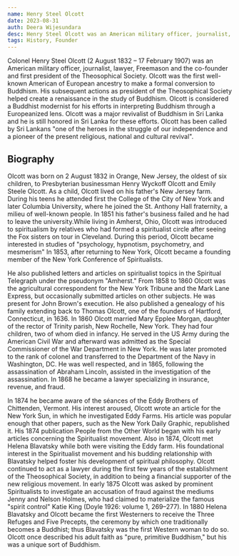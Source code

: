 ```yaml
---
name: Henry Steel Olcott
date: 2023-08-31
auth: Deera Wijesundara
desc: Henry Steel Olcott was an American military officer, journalist, lawyer and the co-founder and first President of the Theosophical Society. He found many schools in Sri Lanka inlcuding our own.
tags: History, Founder
---
```


Colonel Henry Steel Olcott (2 August 1832 – 17 February 1907) was an American military officer, journalist, lawyer, Freemason and the co-founder and first president of the Theosophical Society. Olcott was the first well-known American of European ancestry to make a formal conversion to Buddhism. His subsequent actions as president of the Theosophical Society helped create a renaissance in the study of Buddhism. Olcott is considered a Buddhist modernist for his efforts in interpreting Buddhism through a Europeanized lens. Olcott was a major revivalist of Buddhism in Sri Lanka and he is still honored in Sri Lanka for these efforts. Olcott has been called by Sri Lankans "one of the heroes in the struggle of our independence and a pioneer of the present religious, national and cultural revival".

## Biography

Olcott was born on 2 August 1832 in Orange, New Jersey, the oldest of six children, to Presbyterian businessman Henry Wyckoff Olcott and Emily Steele Olcott. As a child, Olcott lived on his father's New Jersey farm. During his teens he attended first the College of the City of New York and later Columbia University, where he joined the St. Anthony Hall fraternity, a milieu of well-known people. In 1851 his father's business failed and he had to leave the university.While living in Amherst, Ohio, Olcott was introduced to spiritualism by relatives who had formed a spiritualist circle after seeing the Fox sisters on tour in Cleveland. During this period, Olcott became interested in studies of "psychology, hypnotism, psychometry, and mesmerism" In 1853, after returning to New York, Olcott became a founding member of the New York Conference of Spiritualists. 

He also published letters and articles on spiritualist topics in the Spiritual Telegraph under the pseudonym "Amherst." From 1858 to 1860 Olcott was the agricultural correspondent for the New York Tribune and the Mark Lane Express, but occasionally submitted articles on other subjects. He was present for John Brown's execution. He also published a genealogy of his family extending back to Thomas Olcott, one of the founders of Hartford, Connecticut, in 1636. In 1860 Olcott married Mary Epplee Morgan, daughter of the rector of Trinity parish, New Rochelle, New York. They had four children, two of whom died in infancy. He served in the US Army during the American Civil War and afterward was admitted as the Special Commissioner of the War Department in New York. He was later promoted to the rank of colonel and transferred to the Department of the Navy in Washington, DC. He was well respected, and in 1865, following the assassination of Abraham Lincoln, assisted in the investigation of the assassination. In 1868 he became a lawyer specializing in insurance, revenue, and fraud.


In 1874 he became aware of the séances of the Eddy Brothers of Chittenden, Vermont. His interest aroused, Olcott wrote an article for the New York Sun, in which he investigated Eddy Farms. His article was popular enough that other papers, such as the New York Daily Graphic, republished it. His 1874 publication People from the Other World began with his early articles concerning the Spiritualist movement. Also in 1874, Olcott met Helena Blavatsky while both were visiting the Eddy farm. His foundational interest in the Spiritualist movement and his budding relationship with Blavatsky helped foster his development of spiritual philosophy. Olcott continued to act as a lawyer during the first few years of the establishment of the Theosophical Society, in addition to being a financial supporter of the new religious movement. In early 1875 Olcott was asked by prominent Spiritualists to investigate an accusation of fraud against the mediums Jenny and Nelson Holmes, who had claimed to materialize the famous "spirit control" Katie King (Doyle 1926: volume 1, 269–277). In 1880 Helena Blavatsky and Olcott became the first Westerners to receive the Three Refuges and Five Precepts, the ceremony by which one traditionally becomes a Buddhist; thus Blavatsky was the first Western woman to do so. Olcott once described his adult faith as "pure, primitive Buddhism," but his was a unique sort of Buddhism.